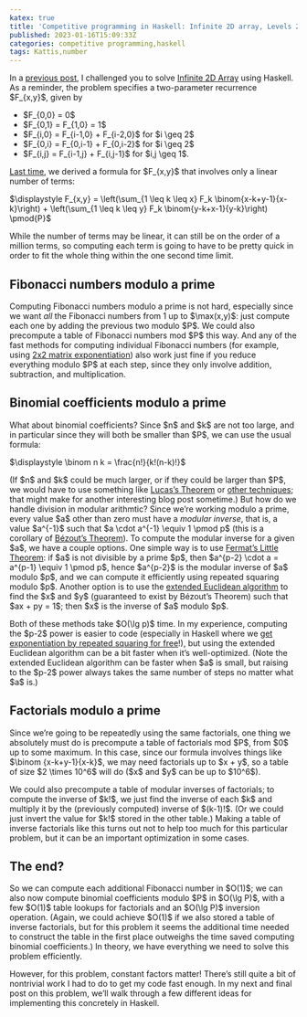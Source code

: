 ```yaml
---
katex: true
title: 'Competitive programming in Haskell: Infinite 2D array, Levels 2 and 3'
published: 2023-01-16T15:09:33Z
categories: competitive programming,haskell
tags: Kattis,number
---
```


<p>In a <a href="https://byorgey.github.io/blog/posts/2022/09/01/competitive-programming-in-haskell-infinite-2d-array.html">previous post</a>, I challenged you to solve <a href="https://open.kattis.com/problems/infinite2darray">Infinite 2D Array</a> using Haskell. As a reminder, the problem specifies a two-parameter recurrence $F_{x,y}$, given by</p>
<ul>
<li>$F_{0,0} = 0$</li>
<li>$F_{0,1} = F_{1,0} = 1$</li>
<li>$F_{i,0} = F_{i-1,0} + F_{i-2,0}$ for $i \geq 2$</li>
<li>$F_{0,i} = F_{0,i-1} + F_{0,i-2}$ for $i \geq 2$</li>
<li>$F_{i,j} = F_{i-1,j} + F_{i,j-1}$ for $i,j \geq 1$.</li>
</ul>
<p><a href="https://byorgey.github.io/blog/posts/2022/12/03/competitive-programming-in-haskell-infinite-2d-array-level-1.html">Last time</a>, we derived a formula for $F_{x,y}$ that involves only a linear number of terms:</p>
<p>$\displaystyle F_{x,y} = \left(\sum_{1 \leq k \leq x} F_k \binom{x-k+y-1}{x-k}\right) + \left(\sum_{1 \leq k \leq y} F_k \binom{y-k+x-1}{y-k}\right) \pmod{P}$</p>
<p>While the number of terms may be linear, it can still be on the order of a million terms, so computing each term is going to have to be pretty quick in order to fit the whole thing within the one second time limit.</p>
<h2 id="fibonacci-numbers-modulo-a-prime">Fibonacci numbers modulo a prime</h2>
<p>Computing Fibonacci numbers modulo a prime is not hard, especially since we want <em>all</em> the Fibonacci numbers from 1 up to $\max(x,y)$: just compute each one by adding the previous two modulo $P$. We could also precompute a table of Fibonacci numbers mod $P$ this way. And any of the fast methods for computing individual Fibonacci numbers (for example, using <a href="https://www.haskellforall.com/2020/04/blazing-fast-fibonacci-numbers-using.html">2x2 matrix exponentiation</a>) also work just fine if you reduce everything modulo $P$ at each step, since they only involve addition, subtraction, and multiplication.</p>
<h2 id="binomial-coefficients-modulo-a-prime">Binomial coefficients modulo a prime</h2>
<p>What about binomial coefficients? Since $n$ and $k$ are not too large, and in particular since they will both be smaller than $P$, we can use the usual formula:</p>
<p>$\displaystyle \binom n k = \frac{n!}{k!(n-k)!}$</p>
<p>(If $n$ and $k$ could be much larger, or if they could be larger than $P$, we would have to use something like <a href="https://en.wikipedia.org/wiki/Lucas%27s_theorem">Lucas’s Theorem</a> or <a href="https://cp-algorithms.com/combinatorics/binomial-coefficients.html">other techniques</a>; that might make for another interesting blog post sometime.) But how do we handle division in modular arithmtic? Since we’re working modulo a prime, every value $a$ other than zero must have a <em>modular inverse</em>, that is, a value $a^{-1}$ such that $a \cdot a^{-1} \equiv 1 \pmod p$ (this is a corollary of <a href="https://mathlesstraveled.com/2015/11/25/mablowrimo-24-bezouts-identity/">Bézout’s Theorem</a>). To compute the modular inverse for a given $a$, we have a couple options. One simple way is to use <a href="https://mathlesstraveled.com/2017/10/14/four-formats-for-fermat/">Fermat’s Little Theorem</a>: if $a$ is not divisible by a prime $p$, then $a^{p-2} \cdot a = a^{p-1} \equiv 1 \pmod p$, hence $a^{p-2}$ is the modular inverse of $a$ modulo $p$, and we can compute it efficiently using repeated squaring modulo $p$. Another option is to use the <a href="https://en.wikipedia.org/wiki/Extended_Euclidean_algorithm">extended Euclidean algorithm</a> to find the $x$ and $y$ (guaranteed to exist by Bézout’s Theorem) such that $ax + py = 1$; then $x$ is the inverse of $a$ modulo $p$.</p>
<p>Both of these methods take $O(\lg p)$ time. In my experience, computing the $p-2$ power is easier to code (especially in Haskell where we <a href="https://byorgey.github.io/blog/posts/2020/02/15/competitive-programming-in-haskell-modular-arithmetic-part-1.html">get exponentiation by repeated squaring for free</a>!), but using the extended Euclidean algorithm can be a bit faster when it’s well-optimized. (Note the extended Euclidean algorithm can be faster when $a$ is small, but raising to the $p-2$ power always takes the same number of steps no matter what $a$ is.)</p>
<h2 id="factorials-modulo-a-prime">Factorials modulo a prime</h2>
<p>Since we’re going to be repeatedly using the same factorials, one thing we absolutely must do is precompute a table of factorials mod $P$, from $0$ up to some maximum. In this case, since our formula involves things like $\binom {x-k+y-1}{x-k}$, we may need factorials up to $x + y$, so a table of size $2 \times 10^6$ will do ($x$ and $y$ can be up to $10^6$).</p>
<p>We could also precompute a table of modular inverses of factorials; to compute the inverse of $k!$, we just find the inverse of each $k$ and multiply it by the (previously computed) inverse of $(k-1)!$. (Or we could just invert the value for $k!$ stored in the other table.) Making a table of inverse factorials like this turns out not to help too much for this particular problem, but it can be an important optimization in some cases.</p>
<h2 id="the-end">The end?</h2>
<p>So we can compute each additional Fibonacci number in $O(1)$; we can also now compute binomial coefficients modulo $P$ in $O(\lg P)$, with a few $O(1)$ table lookups for factorials and an $O(\lg P)$ inversion operation. (Again, we could achieve $O(1)$ if we also stored a table of inverse factorials, but for this problem it seems the additional time needed to construct the table in the first place outweighs the time saved computing binomial coefficients.) In theory, we have everything we need to solve this problem efficiently.</p>
<p>However, for this problem, constant factors matter! There’s still quite a bit of nontrivial work I had to do to get my code fast enough. In my next and final post on this problem, we’ll walk through a few different ideas for implementing this concretely in Haskell.</p>

